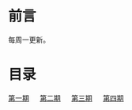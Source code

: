 # 前言

每周一更新。

# 目录

[第一期](/周刊/第一期.md) &emsp; [第二期](周刊/第二期.md) &emsp; [第三期](周刊/第三期.md) &emsp; [第四期](周刊/第四期.md)

</br>
</br>
</br>
</br>
</br>
</br>
</br>
</br>
</br>
</br>
</br>
</br>
</br>
</br>
</br>
</br>
</br>
</br>
